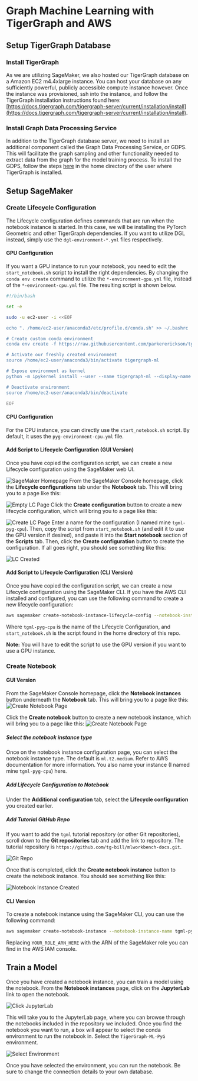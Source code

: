 # Graph Machine Learning with TigerGraph and AWS

## Setup TigerGraph Database
### Install TigerGraph
As we are utilizing SageMaker, we also hosted our TigerGraph database on a Amazon EC2 m4.4xlarge instance. You can host your database on any sufficiently powerful, publicly accessible compute instance however. Once the instance was provisioned, ssh into the instance, and follow the TigerGraph installation instructions found here: [https://docs.tigergraph.com/tigergraph-server/current/installation/install](https://docs.tigergraph.com/tigergraph-server/current/installation/install).

### Install Graph Data Processing Service
In addition to the TigerGraph database server, we need to install an additional component called the Graph Data Processing Service, or GDPS. This will facilitate the graph sampling and other functionality needed to extract data from the graph for the model training process. To install the GDPS, follow the steps [here](https://github.com/TigerGraph-DevLabs/GDPS) in the home directory of the user where TigerGraph is installed.


## Setup SageMaker
### Create Lifecycle Configuration
The Lifecycle configuration defines commands that are run when the notebook instance is started. In this case, we will be installing the PyTorch Geometric and other TigerGraph dependencies. If you want to utilize DGL instead, simply use the `dgl-environment-*.yml` files respectively.

#### GPU Configuration
If you want a GPU instance to run your notebook, you need to edit the ```start_notebook.sh``` script to install the right dependencies. By changing the ```conda env create``` command to utilize the ```*-environment-gpu.yml``` file, instead of the ```*-environment-cpu.yml``` file. The resulting script is shown below.
```sh
#!/bin/bash

set -e

sudo -u ec2-user -i <<EOF

echo ". /home/ec2-user/anaconda3/etc/profile.d/conda.sh" >> ~/.bashrc

# Create custom conda environment
conda env create -f https://raw.githubusercontent.com/parkererickson/tg-sagemaker-test/main/pyg-environment-gpu.yml

# Activate our freshly created environment
source /home/ec2-user/anaconda3/bin/activate tigergraph-ml

# Expose environment as kernel
python -m ipykernel install --user --name tigergraph-ml --display-name TigerGraph-ML-PyG

# Deactivate environment
source /home/ec2-user/anaconda3/bin/deactivate

EOF
```
#### CPU Configuration
For the CPU  instance, you can directly use the ```start_notebook.sh``` script. By default, it uses the ```pyg-environment-cpu.yml``` file.

#### Add Script to Lifecycle Configuration (GUI Version)
Once you have copied the configuration script, we can create a new Lifecycle configuration using the SageMaker web UI.

![SageMaker Homepage](doc/sagemakerhome.png)
From the SageMaker Console homepage, click the **Lifecycle configurations** tab under the **Notebook** tab. This will bring you to a page like this:

![Empty LC Page](doc/emptylc.png)
Click the **Create configuration** button to create a new lifecycle configuration, which will bring you to a page like this:

![Create LC Page](doc/createlc.png)
Enter a name for the configuration (I named mine `tgml-pyg-cpu`). Then, copy the script from `start_notebook.sh` (and edit it to use the GPU version if desired), and paste it into the **Start notebook** section of the **Scripts** tab. Then, click the **Create configuration** button to create the configuration. If all goes right, you should see something like this:

![LC Created](doc/lc.png)

#### Add Script to Lifecycle Configuration (CLI Version)
Once you have copied the configuration script, we can create a new Lifecycle configuration using the SageMaker CLI. If you have the AWS CLI installed and configured, you can use the following command to create a new lifecycle configuration:
```sh
aws sagemaker create-notebook-instance-lifecycle-config --notebook-instance-lifecycle-config-name tgml-pyg-cpu --on-start Content=$((cat start_notebook.sh|| echo "")| base64)
```
Where `tgml-pyg-cpu` is the name of the Lifecycle Configuration, and `start_notebook.sh` is the script found in the home directory of this repo.

**Note:** You will have to edit the script to use the GPU version if you want to use a GPU instance.

### Create Notebook
#### GUI Version

From the SageMaker Console homepage, click the **Notebook instances** button underneath the **Notebook** tab. This will bring you to a page like this:
![Create Notebook Page](doc/createnotebook.png)

Click the **Create notebook** button to create a new notebook instance, which will bring you to a page like this:
![Create Notebook Page](doc/confignotebook.png)
##### Select the notebook instance type
Once on the notebook instance configuration page, you can select the notebook instance type. The default is `ml.t2.medium`. Refer to AWS documentation for more information. You also name your instance (I named mine `tgml-pyg-cpu`) here.

##### Add Lifecycle Configuration to Notebook
Under the **Additional configuration** tab, select the **Lifecycle configuration** you created earlier.

##### Add Tutorial GitHub Repo
If you want to add the `tgml` tutorial repository (or other Git repositories), scroll down to the **Git repositories** tab and add the link to repository. The tutorial repository is `https://github.com/tg-bill/mlworkbench-docs.git`.

![Git Repo](doc/addgitrepo.png)

Once that is completed, click the **Create notebook instance** button to create the notebook instance. You should see something like this:

![Notebook Instance Created](doc/notebookcreated.png)
#### CLI Version
To create a notebook instance using the SageMaker CLI, you can use the following command:
```sh
aws sagemaker create-notebook-instance --notebook-instance-name tgml-pyg-cpu-cli --instance-type ml.t2.medium --lifecycle-config-name tgml-pyg-cpu --default-code-repository https://github.com/tg-bill/mlworkbench-docs.git --role-arn YOUR_ROLE_ARN_HERE
```
Replacing `YOUR_ROLE_ARN_HERE` with the ARN of the SageMaker role you can find in the AWS IAM console.

## Train a Model
Once you have created a notebook instance, you can train a model using the notebook. From the **Notebook instances** page, click on the **JupyterLab** link to open the notebook.

![Click JupyterLab](doc/notebookrunning.png)

This will take you to the JupyterLab page, where you can browse through the notebooks included in the repository we included. Once you find the notebook you want to run, a box will appear to select the conda environment to run the notebook in. Select the `TigerGraph-ML-PyG` environment.

![Select Environment](doc/selectenv.png)

Once you have selected the environment, you can run the notebook. Be sure to change the connection details to your own database.
